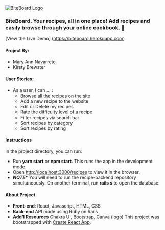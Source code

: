 ![BiteBoard Logo](https://i.imgur.com/RSFijx0m.jpg)

### BiteBoard. Your recipes, all in one place! Add recipes and easily browse through your online cookbook. :fork_and_knife:

[View the Live Demo] (https://biteboard.herokuapp.com)

#### Project By: 
* Mary Ann Navarrete
* Kirsty Brewster


#### User Stories: 
* As a user, I can ... :
  * Browse all the recipes on the site
  * Add a new recipe to the website
  * Edit or Delete my recipes 
  * Rate the difficulty level of a recipe
  * Filter recipes via search bar 
  * Sort recipes by category
  * Sort recipes by rating 


#### Instructions 

In the project directory, you can run:
* Run **yarn start** or **npm start**. This runs the app in the development mode.
* Open [http://localhost:3000/recipes](http://localhost:3000/recipes) to view it in the browser.
* __*NOTE**__ You will need to run the recipe-backend repository simultaneously. On another terminal, run **rails s** to open the database.


#### About Project
* **Front-end**: React, Javascript, HTML, CSS
* **Back-end** API made using Ruby on Rails 
* **Add'l Resources** Chakra UI, Bootstrap, Canva (logo) 
This project was bootstrapped with [Create React App](https://github.com/facebook/create-react-app).
